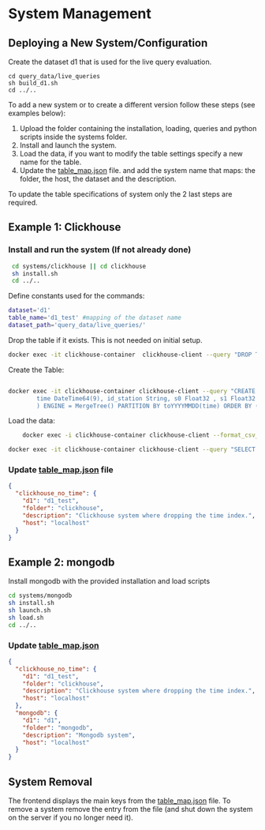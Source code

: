 # System Management  


## Deploying a New System/Configuration

Create the dataset d1 that is used for the live query evaluation. 
```shell
cd query_data/live_queries
sh build_d1.sh
cd ../..
```


To add a new system or to create a different version follow these steps (see examples below):

1. Upload the folder containing the installation, loading, queries and python scripts inside the systems folder.
2. Install and launch the system.
3. Load the data, if you want to modify the table settings specify a new name for the table.
3. Update the [table_map.json](./table_map.json) file.
 and add the system name that maps: the folder, the host, the dataset and the description.

To update the table specifications of system only the 2 last steps are required.

## Example 1: Clickhouse  

### Install and run the system (If not already done)
```bash
 cd systems/clickhouse || cd clickhouse
 sh install.sh
 cd ../.. 
```

Define constants used for the commands:

```bash
dataset='d1'
table_name='d1_test' #mapping of the dataset name
dataset_path='query_data/live_queries/'
```  

Drop the table if it exists. This is not needed on initial setup.
```bash 
docker exec -it clickhouse-container  clickhouse-client --query "DROP TABLE IF EXISTS $table_name;"
```  

Create the Table:
```bash

docker exec -it clickhouse-container clickhouse-client --query "CREATE TABLE IF NOT EXISTS $table_name (  \
        time DateTime64(9), id_station String, s0 Float32 , s1 Float32 , s2 Float32 , s3 Float32 , s4 Float32 , s5 Float32 , s6 Float32 , s7 Float32 , s8 Float32 , s9 Float32 , s10 Float32 , s11 Float32 , s12 Float32 , s13 Float32 , s14 Float32 , s15 Float32 , s16 Float32 , s17 Float32 , s18 Float32 , s19 Float32 , s20 Float32 , s21 Float32 , s22 Float32 , s23 Float32 , s24 Float32 , s25 Float32 , s26 Float32 , s27 Float32 , s28 Float32 , s29 Float32 , s30 Float32 , s31 Float32 , s32 Float32 , s33 Float32 , s34 Float32 , s35 Float32 , s36 Float32 , s37 Float32 , s38 Float32 , s39 Float32 , s40 Float32 , s41 Float32 , s42 Float32 , s43 Float32 , s44 Float32 , s45 Float32 , s46 Float32 , s47 Float32 , s48 Float32 , s49 Float32 , s50 Float32 , s51 Float32 , s52 Float32 , s53 Float32 , s54 Float32 , s55 Float32 , s56 Float32 , s57 Float32 , s58 Float32 , s59 Float32 , s60 Float32 , s61 Float32 , s62 Float32 , s63 Float32 , s64 Float32 , s65 Float32 , s66 Float32 , s67 Float32 , s68 Float32 , s69 Float32 , s70 Float32 , s71 Float32 , s72 Float32 , s73 Float32 , s74 Float32 , s75 Float32 , s76 Float32 , s77 Float32 , s78 Float32 , s79 Float32 , s80 Float32 , s81 Float32 , s82 Float32 , s83 Float32 , s84 Float32 , s85 Float32 , s86 Float32 , s87 Float32 , s88 Float32 , s89 Float32 , s90 Float32 , s91 Float32 , s92 Float32 , s93 Float32 , s94 Float32 , s95 Float32 , s96 Float32 , s97 Float32 , s98 Float32 , s99 Float32 \
        ) ENGINE = MergeTree() PARTITION BY toYYYYMMDD(time) ORDER BY (id_station) Primary key (id_station);"
```  



Load the data:
```bash
    docker exec -i clickhouse-container clickhouse-client --format_csv_delimiter="," -q "INSERT INTO  $table_name FORMAT CSV" < $dataset_path$dataset.csv
```  

<!-- 
   On the weaker server some line gave errors
   docker exec -i clickhouse-container clickhouse-client \
  --input_format_allow_errors_num=1000 \
  --input_format_allow_errors_ratio=0.01 \
  --query="INSERT INTO $table_name FORMAT CSV" < ${dataset_path}${dataset}.csv
-->

```bash
docker exec -it clickhouse-container clickhouse-client --query "SELECT table, formatReadableSize(sum(bytes)) as size FROM system.parts WHERE active AND table='$table_name' GROUP BY table;"
```  


### Update [table_map.json](./table_map.json) file

```json
{
  "clickhouse_no_time": {
    "d1": "d1_test",
    "folder": "clickhouse",
    "description": "Clickhouse system where dropping the time index.",
    "host": "localhost"
  }
}
```




## Example 2: mongodb

Install mongodb with the provided installation and load scripts

```bash
cd systems/mongodb
sh install.sh 
sh launch.sh
sh load.sh 
cd ../..
```  

### Update [table_map.json](./table_map.json)

```json
{
  "clickhouse_no_time": {
    "d1": "d1_test",
    "folder": "clickhouse",
    "description": "Clickhouse system where dropping the time index.",
    "host": "localhost"
  },
  "mongodb": {
    "d1": "d1",
    "folder": "mongodb",
    "description": "Mongodb system",
    "host": "localhost"
  }
}
```  


## System Removal
The frontend displays the main keys from the [table_map.json](./table_map.json) file. 
To remove a system remove the entry from the file (and shut down the system on the server if you no longer need it).


